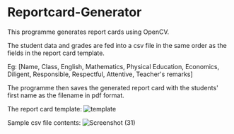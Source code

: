 # Reportcard-Generator
This programme generates report cards using OpenCV.

The student data and grades are fed into a csv file in the same order as the fields in the report card template.

Eg: [Name, Class,  English, Mathematics, Physical Education, Economics, Diligent, Responsible, Respectful, Attentive, Teacher's remarks]

The programme then saves the generated report card with the students' first name as the filename in pdf format.

The report card template:
![template](https://user-images.githubusercontent.com/89512845/144747370-265ca577-35c0-4df2-ae8e-19efa3eaf14c.jpg)

Sample csv file contents:
![Screenshot (31)](https://user-images.githubusercontent.com/89512845/144747518-9fca8dee-7c45-4ba1-af73-3e616edb322e.png)
